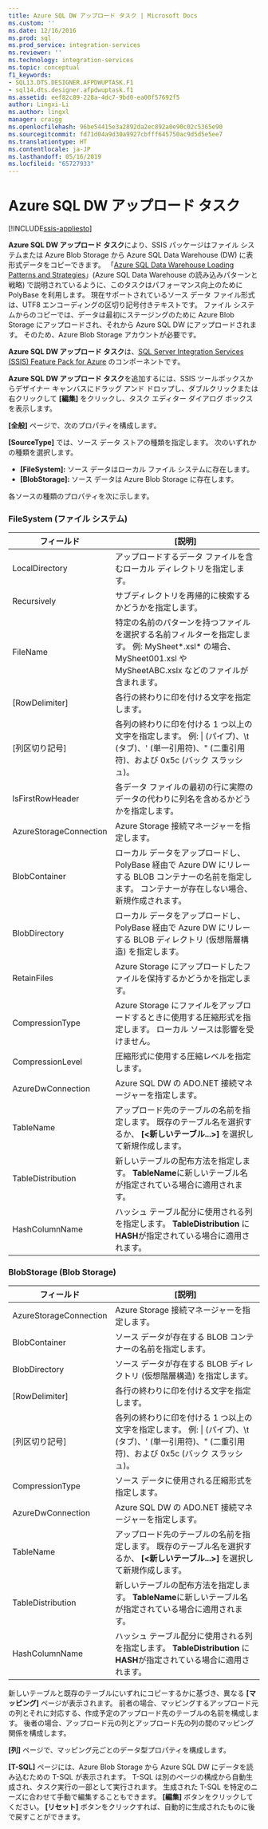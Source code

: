 ```yaml
---
title: Azure SQL DW アップロード タスク | Microsoft Docs
ms.custom: ''
ms.date: 12/16/2016
ms.prod: sql
ms.prod_service: integration-services
ms.reviewer: ''
ms.technology: integration-services
ms.topic: conceptual
f1_keywords:
- SQL13.DTS.DESIGNER.AFPDWUPTASK.F1
- sql14.dts.designer.afpdwuptask.f1
ms.assetid: eef82c89-228a-4dc7-9bd0-ea00f57692f5
author: Lingxi-Li
ms.author: lingxl
manager: craigg
ms.openlocfilehash: 96be54415e3a2892da2ec892a0e90c02c5365e90
ms.sourcegitcommit: fd71d04a9d30a9927cbfff645750ac9d5d5e5ee7
ms.translationtype: HT
ms.contentlocale: ja-JP
ms.lasthandoff: 05/16/2019
ms.locfileid: "65727933"
---
```

# <a name="azure-sql-dw-upload-task"></a>Azure SQL DW アップロード タスク

[!INCLUDE[ssis-appliesto](../../includes/ssis-appliesto-ssvrpluslinux-asdb-asdw-xxx.md)]



**Azure SQL DW アップロード タスク**により、SSIS パッケージはファイル システムまたは Azure Blob Storage から Azure SQL Data Warehouse (DW) に表形式データをコピーできます。
「[Azure SQL Data Warehouse Loading Patterns and Strategies](https://blogs.msdn.microsoft.com/sqlcat/2017/05/17/azure-sql-data-warehouse-loading-patterns-and-strategies/)」(Azure SQL Data Warehouse の読み込みパターンと戦略) で説明されているように、このタスクはパフォーマンス向上のために PolyBase を利用します。
現在サポートされているソース データ ファイル形式は、UTF8 エンコーディングの区切り記号付きテキストです。
ファイル システムからのコピーでは、データは最初にステージングのために Azure Blob Storage にアップロードされ、それから Azure SQL DW にアップロードされます。 そのため、Azure Blob Storage アカウントが必要です。

**Azure SQL DW アップロード タスク**は、[SQL Server Integration Services (SSIS) Feature Pack for Azure](../../integration-services/azure-feature-pack-for-integration-services-ssis.md) のコンポーネントです。

**Azure SQL DW アップロード タスク**を追加するには、SSIS ツールボックスからデザイナー キャンバスにドラッグ アンド ドロップし、ダブルクリックまたは右クリックして **[編集]** をクリックし、タスク エディター ダイアログ ボックスを表示します。

**[全般]** ページで、次のプロパティを構成します。

**[SourceType]** では、ソース データ ストアの種類を指定します。 次のいずれかの種類を選択します。

* **[FileSystem]:** ソース データはローカル ファイル システムに存在します。
* **[BlobStorage]:** ソース データは Azure Blob Storage に存在します。

各ソースの種類のプロパティを次に示します。

### <a name="filesystem"></a>FileSystem (ファイル システム)

フィールド|[説明]
-----|-----------
LocalDirectory|アップロードするデータ ファイルを含むローカル ディレクトリを指定します。
Recursively|サブディレクトリを再帰的に検索するかどうかを指定します。
FileName|特定の名前のパターンを持つファイルを選択する名前フィルターを指定します。 例: MySheet*.xsl\* の場合、MySheet001.xsl や MySheetABC.xslx などのファイルが含まれます。
[RowDelimiter]|各行の終わりに印を付ける文字を指定します。
[列区切り記号]|各列の終わりに印を付ける 1 つ以上の文字を指定します。 例: &#124; (パイプ)、\t (タブ)、' (単一引用符)、" (二重引用符)、および 0x5c (バック スラッシュ)。
IsFirstRowHeader|各データ ファイルの最初の行に実際のデータの代わりに列名を含めるかどうかを指定します。
AzureStorageConnection|Azure Storage 接続マネージャーを指定します。
BlobContainer|ローカル データをアップロードし、PolyBase 経由で Azure DW にリレーする BLOB コンテナーの名前を指定します。 コンテナーが存在しない場合、新規作成されます。
BlobDirectory|ローカル データをアップロードし、PolyBase 経由で Azure DW にリレーする BLOB ディレクトリ (仮想階層構造) を指定します。
RetainFiles|Azure Storage にアップロードしたファイルを保持するかどうかを指定します。
CompressionType|Azure Storage にファイルをアップロードするときに使用する圧縮形式を指定します。 ローカル ソースは影響を受けません。
CompressionLevel|圧縮形式に使用する圧縮レベルを指定します。
AzureDwConnection|Azure SQL DW の ADO.NET 接続マネージャーを指定します。
TableName|アップロード先のテーブルの名前を指定します。 既存のテーブル名を選択するか、 **[\<新しいテーブル...>]** を選択して新規作成します。
TableDistribution|新しいテーブルの配布方法を指定します。 **TableName**に新しいテーブル名が指定されている場合に適用されます。
HashColumnName|ハッシュ テーブル配分に使用される列を指定します。 **TableDistribution** に **HASH**が指定されている場合に適用されます。

### <a name="blobstorage"></a>BlobStorage (Blob Storage)

フィールド|[説明]
-----|-----------
AzureStorageConnection|Azure Storage 接続マネージャーを指定します。
BlobContainer|ソース データが存在する BLOB コンテナーの名前を指定します。
BlobDirectory|ソース データが存在する BLOB ディレクトリ (仮想階層構造) を指定します。
[RowDelimiter]|各行の終わりに印を付ける文字を指定します。
[列区切り記号]|各列の終わりに印を付ける 1 つ以上の文字を指定します。 例: &#124; (パイプ)、\t (タブ)、' (単一引用符)、" (二重引用符)、および 0x5c (バック スラッシュ)。
CompressionType|ソース データに使用される圧縮形式を指定します。
AzureDwConnection|Azure SQL DW の ADO.NET 接続マネージャーを指定します。
TableName|アップロード先のテーブルの名前を指定します。 既存のテーブル名を選択するか、 **[\<新しいテーブル...>]** を選択して新規作成します。
TableDistribution|新しいテーブルの配布方法を指定します。 **TableName**に新しいテーブル名が指定されている場合に適用されます。
HashColumnName|ハッシュ テーブル配分に使用される列を指定します。 **TableDistribution** に **HASH**が指定されている場合に適用されます。

新しいテーブルと既存のテーブルにいずれにコピーするかに基づき、異なる **[マッピング]** ページが表示されます。
前者の場合、マッピングするアップロード元の列とそれに対応する、作成予定のアップロード先のテーブルの名前を構成します。
後者の場合、アップロード元の列とアップロード先の列の間のマッピング関係を構成します。

**[列]** ページで、マッピング元ごとのデータ型プロパティを構成します。

**[T-SQL]** ページには、Azure Blob Storage から Azure SQL DW にデータを読み込むための T-SQL が表示されます。
T-SQL は別のページの構成から自動生成され、タスク実行の一部として実行されます。
生成された T-SQL を特定のニーズに合わせて手動で編集することもできます。 **[編集]** ボタンをクリックしてください。
**[リセット]** ボタンをクリックすれば、自動的に生成されたものに後で戻すことができます。
